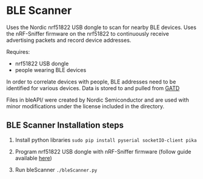 BLE Scanner
===========

Uses the Nordic nrf51822 USB dongle to scan for nearby BLE devices. Uses the
nRF-Sniffer firmware on the nrf51822 to continuously receive advertising
packets and record device addresses.

Requires:
 * nrf51822 USB dongle
 * people wearing BLE devices

In order to correlate devices with people, BLE addresses need to be identified
for various devices. Data is stored to and pulled from [GATD](https://github.com/lab11/gatd)

Files in bleAPI/ were created by Nordic Semiconductor and are used with minor
modifications under the license included in the directory.

## BLE Scanner Installation steps
1. Install python libraries
    `sudo pip install pyserial socketIO-client pika`

2. Program nrf51822 USB dongle with nRF-Sniffer firmware (follow guide available
[here](http://www.nordicsemi.com/eng/Products/Bluetooth-Smart-Bluetooth-low-energy/nRF-Sniffer))

3. Run bleScanner
    `./bleScanner.py`

